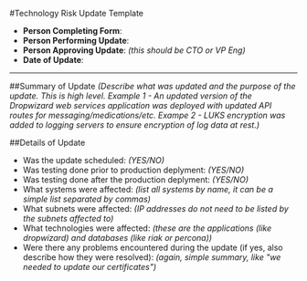 #Technology Risk Update Template
* **Person Completing Form**:
* **Person Performing Update**:
* **Person Approving Update**: *(this should be CTO or VP Eng)*
* **Date of Update**:

**************************************

##Summary of Update
*(Describe what was updated and the purpose of the update. This is high level. Example 1 - An updated version of the Dropwizard web services application was deployed with updated API routes for messaging/medications/etc. Exampe 2 - LUKS encryption was added to logging servers to ensure encryption of log data at rest.)*

##Details of Update

* Was the update scheduled: *(YES/NO)*
* Was testing done prior to production deplyment: *(YES/NO)*
* Was testing done after the production deplyment: *(YES/NO)*
* What systems were affected: *(list all systems by name, it can be a simple list separated by commas)*
* What subnets were affected: *(IP addresses do not need to be listed by the subnets affected to)*
* What technologies were affected: *(these are the applications (like dropwizard) and databases (like riak or percona))*
* Were there any problems encountered during the update (if yes, also describe how they were resolved): *(again, simple summary, like "we needed to update our certificates")*

